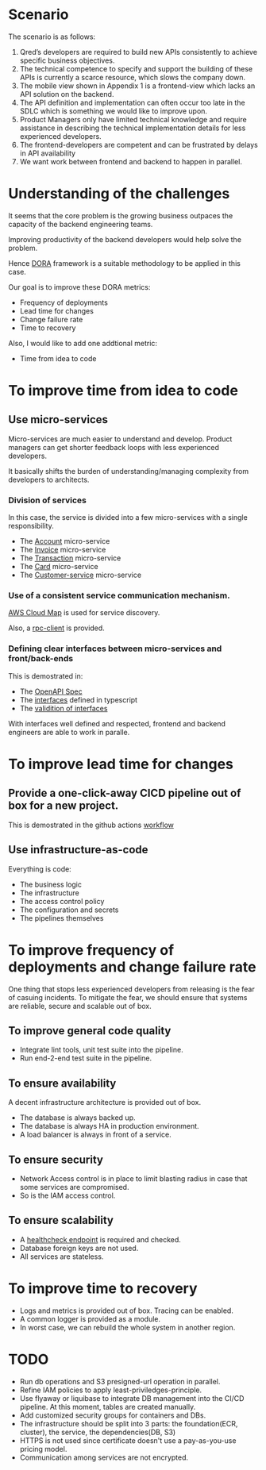 # Scenario
The scenario is as follows:
1. Qred’s developers are required to build new APIs consistently to achieve specific business objectives.
2. The technical competence to specify and support the building of these APIs is currently a scarce resource, which slows the company down.
3. The mobile view shown in Appendix 1 is a frontend-view which lacks an API solution on the backend.
4. The API definition and implementation can often occur too late in the SDLC which is something we would like to improve upon.
5. Product Managers only have limited technical knowledge and require assistance in describing the technical implementation details for less experienced developers.
6. The frontend-developers are competent and can be frustrated by delays in API availability
7. We want work between frontend and backend to happen in parallel.

# Understanding of the challenges
It seems that the core problem is the growing business outpaces the capacity of the backend engineering teams.

Improving productivity of the backend developers would help solve the problem. 

Hence [DORA](https://www.atlassian.com/devops/frameworks/dora-metrics) framework is a suitable methodology to be applied in this case.

Our goal is to improve these DORA metrics:
- Frequency of deployments
- Lead time for changes
- Change failure rate
- Time to recovery

Also, I would like to add one addtional metric:
- Time from idea to code

# To improve time from idea to code
## Use micro-services
Micro-services are much easier to understand and develop. Product managers can get shorter feedback loops  with less experienced developers.

It basically shifts the burden of understanding/managing complexity from developers to architects.

### Division of services
In this case, the service is divided into a few micro-services with a single responsibility.
- The [Account](https://github.com/lipingtababa/account/) micro-service 
- The [Invoice](https://github.com/lipingtababa/invoice) micro-service
- The [Transaction](https://github.com/lipingtababa/transaction) micro-service
- The [Card](https://github.com/lipingtababa/card) micro-service
- The [Customer-service](https://github.com/lipingtababa/customer) micro-service

### Use of a consistent service communication mechanism.
[AWS Cloud Map](./infrastructure/aws/service.tf#L128) is used for service discovery.

Also, a [rpc-client](./src/rpc_client.ts) is provided.

### Defining clear interfaces between micro-services and front/back-ends
This is demostrated in:
- The [OpenAPI Spec ](./openapi.yaml)
- The [interfaces](./src/interfaces.ts) defined in typescript
- The [validition of interfaces](./package.json#L15C1-L16C1)

With interfaces well defined and respected, frontend and backend engineers are able to work in paralle. 

# To improve lead time for changes
## Provide a one-click-away CICD pipeline out of box for a new project.

This is demostrated in the github actions [workflow](./.github/workflows/service.yml)

## Use infrastructure-as-code
Everything is code:
- The business logic
- The infrastructure
- The access control policy
- The configuration and secrets 
- The pipelines themselves

# To improve frequency of deployments and change failure rate
One thing that stops less experienced developers from releasing is the fear of casuing incidents.
To mitigate the fear, we should ensure that systems are reliable, secure and scalable out of box.

## To improve general code quality
- Integrate lint tools, unit test suite into the pipeline.
- Run end-2-end test suite in the pipeline.

## To ensure availability
A decent infrastructure architecture is provided out of box.
- The database is always backed up.
- The database is always HA in production environment.
- A load balancer is always in front of a service.

## To ensure security
- Network Access control is in place to limit blasting radius in case that some services are compromised.
- So is the IAM access control.

## To ensure scalability
- A [healthcheck endpoint](./src/index.ts#L143) is required and checked.
- Database foreign keys are not used.
- All services are stateless.

# To improve time to recovery
- Logs and metrics is provided out of box. Tracing can be enabled.
- A common logger is provided as a module.
- In worst case, we can rebuild the whole system in another region.

# TODO
- Run db operations and S3 presigned-url operation in parallel.
- Refine IAM policies to apply least-priviledges-principle.
- Use flyaway or liquibase to integrate DB management into the CI/CD pipeline. At this moment, tables are created manually.
- Add customized security groups for containers and DBs.
- The infrastructure should be split into 3 parts: the foundation(ECR, cluster), the service, the dependencies(DB, S3)
- HTTPS is not used since certificate doesn't use a pay-as-you-use pricing model.
- Communication among services are not encrypted.

